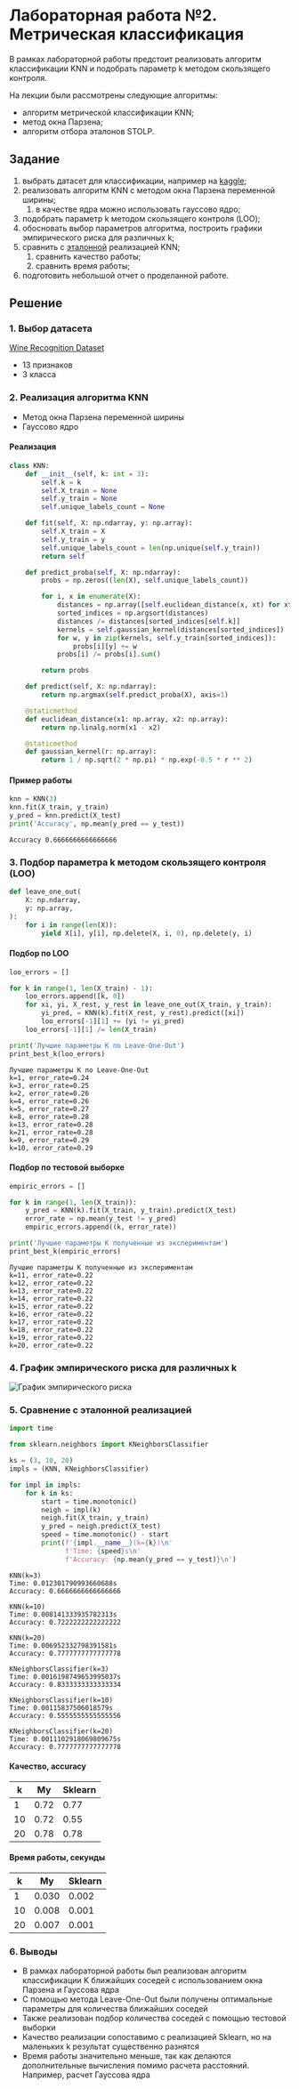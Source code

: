 # Лабораторная работа №2. Метрическая классификация

В рамках лабораторной работы предстоит реализовать алгоритм классификации KNN и подобрать параметр k методом скользящего контроля.

На лекции были рассмотрены следующие алгоритмы:
* алгоритм метрической классификации KNN;
* метод окна Парзена;
* алгоритм отбора эталонов STOLP.

## Задание

1. выбрать датасет для классификации, например на [kaggle](https://www.kaggle.com/datasets?tags=13302-Classification);
2. реализовать алгоритм KNN с методом окна Парзена переменной ширины;
   1. в качестве ядра можно использовать гауссово ядро;
3. подобрать параметр k методом скользящего контроля (LOO);
4. обосновать выбор параметров алгоритма, построить графики эмпирического риска для различных k;
5. сравнить с [эталонной](https://scikit-learn.org/stable/) реализацией KNN;
   1. сравнить качество работы;
   2. сравнить время работы;
6. подготовить небольшой отчет о проделанной работе.

## Решение

### 1. Выбор датасета

[Wine Recognition Dataset](https://scikit-learn.org/1.5/datasets/toy_dataset.html#wine-dataset)

- 13 признаков
- 3 класса

### 2. Реализация алгоритма KNN

- Метод окна Парзена переменной ширины
- Гауссово ядро

#### Реализация

```python
class KNN:
    def __init__(self, k: int = 3):
        self.k = k
        self.X_train = None
        self.y_train = None
        self.unique_labels_count = None

    def fit(self, X: np.ndarray, y: np.array):
        self.X_train = X
        self.y_train = y
        self.unique_labels_count = len(np.unique(self.y_train))
        return self

    def predict_proba(self, X: np.ndarray):
        probs = np.zeros((len(X), self.unique_labels_count))

        for i, x in enumerate(X):
            distances = np.array([self.euclidean_distance(x, xt) for xt in self.X_train])
            sorted_indices = np.argsort(distances)
            distances /= distances[sorted_indices[self.k]]
            kernels = self.gaussian_kernel(distances[sorted_indices])
            for w, y in zip(kernels, self.y_train[sorted_indices]):
                probs[i][y] += w
            probs[i] /= probs[i].sum()

        return probs

    def predict(self, X: np.ndarray):
        return np.argmax(self.predict_proba(X), axis=1)

    @staticmethod
    def euclidean_distance(x1: np.array, x2: np.array):
        return np.linalg.norm(x1 - x2)

    @staticmethod
    def gaussian_kernel(r: np.array):
        return 1 / np.sqrt(2 * np.pi) * np.exp(-0.5 * r ** 2)
```

#### Пример работы

```python
knn = KNN(3)
knn.fit(X_train, y_train)
y_pred = knn.predict(X_test)
print('Accuracy', np.mean(y_pred == y_test))
```

```
Accuracy 0.6666666666666666
```

### 3. Подбор параметра k методом скользящего контроля (LOO)

```python
def leave_one_out(
    X: np.ndarray,
    y: np.array,
):
    for i in range(len(X)):
        yield X[i], y[i], np.delete(X, i, 0), np.delete(y, i)
```

#### Подбор по LOO

```python
loo_errors = []

for k in range(1, len(X_train) - 1):
    loo_errors.append([k, 0])
    for xi, yi, X_rest, y_rest in leave_one_out(X_train, y_train):
        yi_pred, = KNN(k).fit(X_rest, y_rest).predict([xi])
        loo_errors[-1][1] += (yi != yi_pred)
    loo_errors[-1][1] /= len(X_train)

print('Лучшие параметры K по Leave-One-Out')
print_best_k(loo_errors)
```

```
Лучшие параметры K по Leave-One-Out
k=1, error_rate=0.24
k=3, error_rate=0.25
k=2, error_rate=0.26
k=4, error_rate=0.26
k=5, error_rate=0.27
k=8, error_rate=0.28
k=13, error_rate=0.28
k=21, error_rate=0.28
k=9, error_rate=0.29
k=10, error_rate=0.29
```

#### Подбор по тестовой выборке

```python
empiric_errors = []

for k in range(1, len(X_train)):
    y_pred = KNN(k).fit(X_train, y_train).predict(X_test)
    error_rate = np.mean(y_test != y_pred)
    empiric_errors.append((k, error_rate))

print('Лучшие параметры K полученные из экспериментам')
print_best_k(empiric_errors)
```

```
Лучшие параметры K полученные из экспериментам
k=11, error_rate=0.22
k=12, error_rate=0.22
k=13, error_rate=0.22
k=14, error_rate=0.22
k=15, error_rate=0.22
k=16, error_rate=0.22
k=17, error_rate=0.22
k=18, error_rate=0.22
k=19, error_rate=0.22
k=20, error_rate=0.22
```

### 4. График эмпирического риска для различных k

![График эмпирического риска](docs/empiric_risk.png)

### 5. Сравнение с эталонной реализацией

```python
import time

from sklearn.neighbors import KNeighborsClassifier

ks = (3, 10, 20)
impls = (KNN, KNeighborsClassifier)

for impl in impls:
    for k in ks:
        start = time.monotonic()
        neigh = impl(k)
        neigh.fit(X_train, y_train)
        y_pred = neigh.predict(X_test)
        speed = time.monotonic() - start
        print(f'{impl.__name__}(k={k})\n'
              f'Time: {speed}s\n'
              f'Accuracy: {np.mean(y_pred == y_test)}\n')
```

```
KNN(k=3)
Time: 0.012301790993660688s
Accuracy: 0.6666666666666666

KNN(k=10)
Time: 0.008141333935782313s
Accuracy: 0.7222222222222222

KNN(k=20)
Time: 0.006952332798391581s
Accuracy: 0.7777777777777778

KNeighborsClassifier(k=3)
Time: 0.0016198749653995037s
Accuracy: 0.8333333333333334

KNeighborsClassifier(k=10)
Time: 0.00115837506018579s
Accuracy: 0.5555555555555556

KNeighborsClassifier(k=20)
Time: 0.0011102918069809675s
Accuracy: 0.7777777777777778
```

#### Качество, accuracy

| k  | My   | Sklearn |
|----|------|---------|
| 1  | 0.72 | 0.77    |
| 10 | 0.72 | 0.55    |
| 20 | 0.78 | 0.78    |

#### Время работы, секунды

| k  | My    | Sklearn |
|----|-------|---------|
| 1  | 0.030 | 0.002   |
| 10 | 0.008 | 0.001   |
| 20 | 0.007 | 0.001   |

### 6. Выводы

- В рамках лабораторной работы был реализован алгоритм классификации K ближайших соседей с использованием окна Парзена и Гауссова ядра
- С помощью метода Leave-One-Out были получены оптимальные параметры для количества ближайших соседей
- Также реализован подбор количества соседей с помощью тестовой выборки
- Качество реализации сопоставимо с реализацией Sklearn, но на маленьких k результат существенно разнятся
- Время работы значительно меньше, так как делаются дополнительные вычисления помимо расчета расстояний. Например, расчет Гауссова ядра
